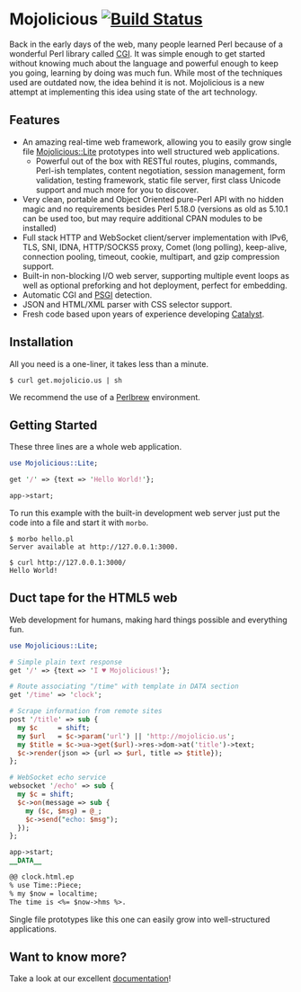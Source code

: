 
# Mojolicious [![Build Status](https://travis-ci.org/kraih/mojo.svg?branch=master)](https://travis-ci.org/kraih/mojo)

  Back in the early days of the web, many people learned Perl because of a
  wonderful Perl library called [CGI](http://metacpan.org/module/CGI). It was
  simple enough to get started without knowing much about the language and
  powerful enough to keep you going, learning by doing was much fun. While
  most of the techniques used are outdated now, the idea behind it is not.
  Mojolicious is a new attempt at implementing this idea using state of the
  art technology.

## Features

  * An amazing real-time web framework, allowing you to easily grow single
    file [Mojolicious::Lite](http://mojolicio.us/perldoc/Mojolicious/Lite)
    prototypes into well structured web applications.
    * Powerful out of the box with RESTful routes, plugins, commands, Perl-ish
      templates, content negotiation, session management, form validation,
      testing framework, static file server, first class Unicode support and
      much more for you to discover.
  * Very clean, portable and Object Oriented pure-Perl API with no hidden
    magic and no requirements besides Perl 5.18.0 (versions as old as 5.10.1
    can be used too, but may require additional CPAN modules to be installed)
  * Full stack HTTP and WebSocket client/server implementation with IPv6, TLS,
    SNI, IDNA, HTTP/SOCKS5 proxy, Comet (long polling), keep-alive, connection
    pooling, timeout, cookie, multipart, and gzip compression support.
  * Built-in non-blocking I/O web server, supporting multiple event loops as
    well as optional preforking and hot deployment, perfect for embedding.
  * Automatic CGI and [PSGI](http://plackperl.org) detection.
  * JSON and HTML/XML parser with CSS selector support.
  * Fresh code based upon years of experience developing
    [Catalyst](http://www.catalystframework.org).

## Installation

  All you need is a one-liner, it takes less than a minute.

    $ curl get.mojolicio.us | sh

  We recommend the use of a [Perlbrew](http://perlbrew.pl) environment.

## Getting Started

  These three lines are a whole web application.

```perl
use Mojolicious::Lite;

get '/' => {text => 'Hello World!'};

app->start;
```

  To run this example with the built-in development web server just put the
  code into a file and start it with `morbo`.

    $ morbo hello.pl
    Server available at http://127.0.0.1:3000.

    $ curl http://127.0.0.1:3000/
    Hello World!

## Duct tape for the HTML5 web

  Web development for humans, making hard things possible and everything fun.

```perl
use Mojolicious::Lite;

# Simple plain text response
get '/' => {text => 'I ♥ Mojolicious!'};

# Route associating "/time" with template in DATA section
get '/time' => 'clock';

# Scrape information from remote sites
post '/title' => sub {
  my $c     = shift;
  my $url   = $c->param('url') || 'http://mojolicio.us';
  my $title = $c->ua->get($url)->res->dom->at('title')->text;
  $c->render(json => {url => $url, title => $title});
};

# WebSocket echo service
websocket '/echo' => sub {
  my $c = shift;
  $c->on(message => sub {
    my ($c, $msg) = @_;
    $c->send("echo: $msg");
  });
};

app->start;
__DATA__

@@ clock.html.ep
% use Time::Piece;
% my $now = localtime;
The time is <%= $now->hms %>.
```

  Single file prototypes like this one can easily grow into well-structured
  applications.

## Want to know more?

  Take a look at our excellent [documentation](http://mojolicio.us/perldoc>)!
